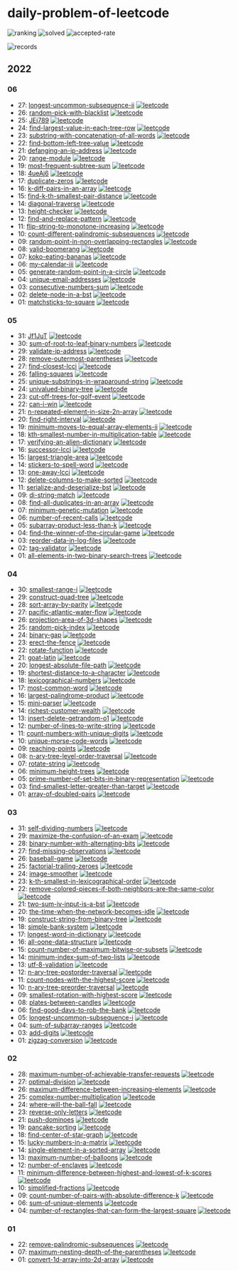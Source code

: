 
# daily-problem-of-leetcode

![ranking](https://leetcode-badge.haozibi.dev/v1cn/ranking/xhofe.svg?logo=leetcode&color=4299E1)
![solved](https://leetcode-badge.haozibi.dev/v1cn/solved/xhofe.svg)
![accepted-rate](https://leetcode-badge.haozibi.dev/v1cn/accepted-rate/xhofe.svg?color=9F7AEA)

![records](https://leetcode-badge.haozibi.dev/v1cn/chart/submission-calendar/xhofe.svg)

## 2022
### 06
- 27: [longest-uncommon-subsequence-ii](./2022/06/27-longest-uncommon-subsequence-ii.rs) [![leetcode](https://img.shields.io/badge/-link-38B2AC?logo=leetcode)](https://leetcode.cn/problems/longest-uncommon-subsequence-ii/)
- 26: [random-pick-with-blacklist](./2022/06/26-random-pick-with-blacklist.rs) [![leetcode](https://img.shields.io/badge/-link-38B2AC?logo=leetcode)](https://leetcode.cn/problems/random-pick-with-blacklist/)
- 25: [JEj789](./2022/06/25-JEj789.rs) [![leetcode](https://img.shields.io/badge/-link-38B2AC?logo=leetcode)](https://leetcode.cn/problems/JEj789/)
- 24: [find-largest-value-in-each-tree-row](./2022/06/24-find-largest-value-in-each-tree-row.rs) [![leetcode](https://img.shields.io/badge/-link-38B2AC?logo=leetcode)](https://leetcode.cn/problems/find-largest-value-in-each-tree-row/)
- 23: [substring-with-concatenation-of-all-words](./2022/06/23-substring-with-concatenation-of-all-words.rs) [![leetcode](https://img.shields.io/badge/-link-38B2AC?logo=leetcode)](https://leetcode.cn/problems/substring-with-concatenation-of-all-words/)
- 22: [find-bottom-left-tree-value](./2022/06/22-find-bottom-left-tree-value.rs) [![leetcode](https://img.shields.io/badge/-link-38B2AC?logo=leetcode)](https://leetcode.cn/problems/find-bottom-left-tree-value/)
- 21: [defanging-an-ip-address](./2022/06/21-defanging-an-ip-address.rs) [![leetcode](https://img.shields.io/badge/-link-38B2AC?logo=leetcode)](https://leetcode.cn/problems/defanging-an-ip-address/)
- 20: [range-module](./2022/06/20-range-module.rs) [![leetcode](https://img.shields.io/badge/-link-38B2AC?logo=leetcode)](https://leetcode.cn/problems/range-module/)
- 19: [most-frequent-subtree-sum](./2022/06/19-most-frequent-subtree-sum.rs) [![leetcode](https://img.shields.io/badge/-link-38B2AC?logo=leetcode)](https://leetcode.cn/problems/most-frequent-subtree-sum/)
- 18: [4ueAj6](./2022/06/18-4ueAj6.go) [![leetcode](https://img.shields.io/badge/-link-38B2AC?logo=leetcode)](https://leetcode.cn/problems/4ueAj6/)
- 17: [duplicate-zeros](./2022/06/17-duplicate-zeros.rs) [![leetcode](https://img.shields.io/badge/-link-38B2AC?logo=leetcode)](https://leetcode.cn/problems/duplicate-zeros/)
- 16: [k-diff-pairs-in-an-array](./2022/06/16-k-diff-pairs-in-an-array.rs) [![leetcode](https://img.shields.io/badge/-link-38B2AC?logo=leetcode)](https://leetcode.cn/problems/k-diff-pairs-in-an-array/)
- 15: [find-k-th-smallest-pair-distance](./2022/06/15-find-k-th-smallest-pair-distance.rs) [![leetcode](https://img.shields.io/badge/-link-38B2AC?logo=leetcode)](https://leetcode.cn/problems/find-k-th-smallest-pair-distance/)
- 14: [diagonal-traverse](./2022/06/14-diagonal-traverse.rs) [![leetcode](https://img.shields.io/badge/-link-38B2AC?logo=leetcode)](https://leetcode.cn/problems/diagonal-traverse/)
- 13: [height-checker](./2022/06/13-height-checker.rs) [![leetcode](https://img.shields.io/badge/-link-38B2AC?logo=leetcode)](https://leetcode.cn/problems/height-checker/)
- 12: [find-and-replace-pattern](./2022/06/12-find-and-replace-pattern.rs) [![leetcode](https://img.shields.io/badge/-link-38B2AC?logo=leetcode)](https://leetcode.cn/problems/find-and-replace-pattern/)
- 11: [flip-string-to-monotone-increasing](./2022/06/11-flip-string-to-monotone-increasing.rs) [![leetcode](https://img.shields.io/badge/-link-38B2AC?logo=leetcode)](https://leetcode.cn/problems/flip-string-to-monotone-increasing/)
- 10: [count-different-palindromic-subsequences](./2022/06/10-count-different-palindromic-subsequences.rs) [![leetcode](https://img.shields.io/badge/-link-38B2AC?logo=leetcode)](https://leetcode.cn/problems/count-different-palindromic-subsequences/)
- 09: [random-point-in-non-overlapping-rectangles](./2022/06/09-random-point-in-non-overlapping-rectangles.rs) [![leetcode](https://img.shields.io/badge/-link-38B2AC?logo=leetcode)](https://leetcode.cn/problems/random-point-in-non-overlapping-rectangles/)
- 08: [valid-boomerang](./2022/06/08-valid-boomerang.rs) [![leetcode](https://img.shields.io/badge/-link-38B2AC?logo=leetcode)](https://leetcode.cn/problems/valid-boomerang/)
- 07: [koko-eating-bananas](./2022/06/07-koko-eating-bananas.rs) [![leetcode](https://img.shields.io/badge/-link-38B2AC?logo=leetcode)](https://leetcode.cn/problems/koko-eating-bananas/)
- 06: [my-calendar-iii](./2022/06/06-my-calendar-iii.rs) [![leetcode](https://img.shields.io/badge/-link-38B2AC?logo=leetcode)](https://leetcode.cn/problems/my-calendar-iii/)
- 05: [generate-random-point-in-a-circle](./2022/06/05-generate-random-point-in-a-circle.rs) [![leetcode](https://img.shields.io/badge/-link-38B2AC?logo=leetcode)](https://leetcode.cn/problems/generate-random-point-in-a-circle/)
- 04: [unique-email-addresses](./2022/06/04-unique-email-addresses.rs) [![leetcode](https://img.shields.io/badge/-link-38B2AC?logo=leetcode)](https://leetcode.cn/problems/unique-email-addresses/)
- 03: [consecutive-numbers-sum](./2022/06/03-consecutive-numbers-sum.rs) [![leetcode](https://img.shields.io/badge/-link-38B2AC?logo=leetcode)](https://leetcode.cn/problems/consecutive-numbers-sum/)
- 02: [delete-node-in-a-bst](./2022/06/02-delete-node-in-a-bst.rs) [![leetcode](https://img.shields.io/badge/-link-38B2AC?logo=leetcode)](https://leetcode.cn/problems/delete-node-in-a-bst/)
- 01: [matchsticks-to-square](./2022/06/01-matchsticks-to-square.rs) [![leetcode](https://img.shields.io/badge/-link-38B2AC?logo=leetcode)](https://leetcode.cn/problems/matchsticks-to-square/)
### 05
- 31: [Jf1JuT](./2022/05/31-Jf1JuT.rs) [![leetcode](https://img.shields.io/badge/-link-38B2AC?logo=leetcode)](https://leetcode.cn/problems/Jf1JuT/)
- 30: [sum-of-root-to-leaf-binary-numbers](./2022/05/30-sum-of-root-to-leaf-binary-numbers.rs) [![leetcode](https://img.shields.io/badge/-link-38B2AC?logo=leetcode)](https://leetcode.cn/problems/sum-of-root-to-leaf-binary-numbers/)
- 29: [validate-ip-address](./2022/05/29-validate-ip-address.rs) [![leetcode](https://img.shields.io/badge/-link-38B2AC?logo=leetcode)](https://leetcode.cn/problems/validate-ip-address/)
- 28: [remove-outermost-parentheses](./2022/05/28-remove-outermost-parentheses.rs) [![leetcode](https://img.shields.io/badge/-link-38B2AC?logo=leetcode)](https://leetcode.cn/problems/remove-outermost-parentheses/)
- 27: [find-closest-lcci](./2022/05/27-find-closest-lcci.rs) [![leetcode](https://img.shields.io/badge/-link-38B2AC?logo=leetcode)](https://leetcode.cn/problems/find-closest-lcci/)
- 26: [falling-squares](./2022/05/26-falling-squares.rs) [![leetcode](https://img.shields.io/badge/-link-38B2AC?logo=leetcode)](https://leetcode.cn/problems/falling-squares/)
- 25: [unique-substrings-in-wraparound-string](./2022/05/25-unique-substrings-in-wraparound-string.rs) [![leetcode](https://img.shields.io/badge/-link-38B2AC?logo=leetcode)](https://leetcode.cn/problems/unique-substrings-in-wraparound-string/)
- 24: [univalued-binary-tree](./2022/05/24-univalued-binary-tree.rs) [![leetcode](https://img.shields.io/badge/-link-38B2AC?logo=leetcode)](https://leetcode.cn/problems/univalued-binary-tree/)
- 23: [cut-off-trees-for-golf-event](./2022/05/23-cut-off-trees-for-golf-event.rs) [![leetcode](https://img.shields.io/badge/-link-38B2AC?logo=leetcode)](https://leetcode.cn/problems/cut-off-trees-for-golf-event/)
- 22: [can-i-win](./2022/05/22-can-i-win.rs) [![leetcode](https://img.shields.io/badge/-link-38B2AC?logo=leetcode)](https://leetcode.cn/problems/can-i-win/)
- 21: [n-repeated-element-in-size-2n-array](./2022/05/21-n-repeated-element-in-size-2n-array.rs) [![leetcode](https://img.shields.io/badge/-link-38B2AC?logo=leetcode)](https://leetcode.cn/problems/n-repeated-element-in-size-2n-array/)
- 20: [find-right-interval](./2022/05/20-find-right-interval.rs) [![leetcode](https://img.shields.io/badge/-link-38B2AC?logo=leetcode)](https://leetcode.cn/problems/find-right-interval/)
- 19: [minimum-moves-to-equal-array-elements-ii](./2022/05/19-minimum-moves-to-equal-array-elements-ii.rs) [![leetcode](https://img.shields.io/badge/-link-38B2AC?logo=leetcode)](https://leetcode.cn/problems/minimum-moves-to-equal-array-elements-ii/)
- 18: [kth-smallest-number-in-multiplication-table](./2022/05/18-kth-smallest-number-in-multiplication-table.rs) [![leetcode](https://img.shields.io/badge/-link-38B2AC?logo=leetcode)](https://leetcode.cn/problems/kth-smallest-number-in-multiplication-table/)
- 17: [verifying-an-alien-dictionary](./2022/05/17-verifying-an-alien-dictionary.rs) [![leetcode](https://img.shields.io/badge/-link-38B2AC?logo=leetcode)](https://leetcode.cn/problems/verifying-an-alien-dictionary/)
- 16: [successor-lcci](./2022/05/16-successor-lcci.go) [![leetcode](https://img.shields.io/badge/-link-38B2AC?logo=leetcode)](https://leetcode.cn/problems/successor-lcci/)
- 15: [largest-triangle-area](./2022/05/15-largest-triangle-area.rs) [![leetcode](https://img.shields.io/badge/-link-38B2AC?logo=leetcode)](https://leetcode.cn/problems/largest-triangle-area/)
- 14: [stickers-to-spell-word](./2022/05/14-stickers-to-spell-word.rs) [![leetcode](https://img.shields.io/badge/-link-38B2AC?logo=leetcode)](https://leetcode.cn/problems/stickers-to-spell-word/)
- 13: [one-away-lcci](./2022/05/13-one-away-lcci.rs) [![leetcode](https://img.shields.io/badge/-link-38B2AC?logo=leetcode)](https://leetcode.cn/problems/one-away-lcci/)
- 12: [delete-columns-to-make-sorted](./2022/05/12-delete-columns-to-make-sorted.rs) [![leetcode](https://img.shields.io/badge/-link-38B2AC?logo=leetcode)](https://leetcode.cn/problems/delete-columns-to-make-sorted/)
- 11: [serialize-and-deserialize-bst](./2022/05/11-serialize-and-deserialize-bst.rs) [![leetcode](https://img.shields.io/badge/-link-38B2AC?logo=leetcode)](https://leetcode.cn/problems/serialize-and-deserialize-bst/)
- 09: [di-string-match](./2022/05/09-di-string-match.rs) [![leetcode](https://img.shields.io/badge/-link-38B2AC?logo=leetcode)](https://leetcode.cn/problems/di-string-match/)
- 08: [find-all-duplicates-in-an-array](./2022/05/08-find-all-duplicates-in-an-array.rs) [![leetcode](https://img.shields.io/badge/-link-38B2AC?logo=leetcode)](https://leetcode.cn/problems/find-all-duplicates-in-an-array/)
- 07: [minimum-genetic-mutation](./2022/05/07-minimum-genetic-mutation.rs) [![leetcode](https://img.shields.io/badge/-link-38B2AC?logo=leetcode)](https://leetcode.cn/problems/minimum-genetic-mutation/)
- 06: [number-of-recent-calls](./2022/05/06-number-of-recent-calls.rs) [![leetcode](https://img.shields.io/badge/-link-38B2AC?logo=leetcode)](https://leetcode.cn/problems/number-of-recent-calls/)
- 05: [subarray-product-less-than-k](./2022/05/05-subarray-product-less-than-k.rs) [![leetcode](https://img.shields.io/badge/-link-38B2AC?logo=leetcode)](https://leetcode.cn/problems/subarray-product-less-than-k/)
- 04: [find-the-winner-of-the-circular-game](./2022/05/04-find-the-winner-of-the-circular-game.rs) [![leetcode](https://img.shields.io/badge/-link-38B2AC?logo=leetcode)](https://leetcode.cn/problems/find-the-winner-of-the-circular-game/)
- 03: [reorder-data-in-log-files](./2022/05/03-reorder-data-in-log-files.rs) [![leetcode](https://img.shields.io/badge/-link-38B2AC?logo=leetcode)](https://leetcode.cn/problems/reorder-data-in-log-files/)
- 02: [tag-validator](./2022/05/02-tag-validator.rs) [![leetcode](https://img.shields.io/badge/-link-38B2AC?logo=leetcode)](https://leetcode.cn/problems/tag-validator/)
- 01: [all-elements-in-two-binary-search-trees](./2022/05/01-all-elements-in-two-binary-search-trees.rs) [![leetcode](https://img.shields.io/badge/-link-38B2AC?logo=leetcode)](https://leetcode.cn/problems/all-elements-in-two-binary-search-trees/)
### 04
- 30: [smallest-range-i](./2022/04/30-smallest-range-i.rs) [![leetcode](https://img.shields.io/badge/-link-38B2AC?logo=leetcode)](https://leetcode.cn/problems/smallest-range-i/)
- 29: [construct-quad-tree](./2022/04/29-construct-quad-tree.go) [![leetcode](https://img.shields.io/badge/-link-38B2AC?logo=leetcode)](https://leetcode.cn/problems/construct-quad-tree/)
- 28: [sort-array-by-parity](./2022/04/28-sort-array-by-parity.rs) [![leetcode](https://img.shields.io/badge/-link-38B2AC?logo=leetcode)](https://leetcode.cn/problems/sort-array-by-parity/)
- 27: [pacific-atlantic-water-flow](./2022/04/27-pacific-atlantic-water-flow.rs) [![leetcode](https://img.shields.io/badge/-link-38B2AC?logo=leetcode)](https://leetcode.cn/problems/pacific-atlantic-water-flow/)
- 26: [projection-area-of-3d-shapes](./2022/04/26-projection-area-of-3d-shapes.rs) [![leetcode](https://img.shields.io/badge/-link-38B2AC?logo=leetcode)](https://leetcode.cn/problems/projection-area-of-3d-shapes/)
- 25: [random-pick-index](./2022/04/25-random-pick-index.rs) [![leetcode](https://img.shields.io/badge/-link-38B2AC?logo=leetcode)](https://leetcode.cn/problems/random-pick-index/)
- 24: [binary-gap](./2022/04/24-binary-gap.rs) [![leetcode](https://img.shields.io/badge/-link-38B2AC?logo=leetcode)](https://leetcode.cn/problems/binary-gap/)
- 23: [erect-the-fence](./2022/04/23-erect-the-fence.rs) [![leetcode](https://img.shields.io/badge/-link-38B2AC?logo=leetcode)](https://leetcode.cn/problems/erect-the-fence/)
- 22: [rotate-function](./2022/04/22-rotate-function.rs) [![leetcode](https://img.shields.io/badge/-link-38B2AC?logo=leetcode)](https://leetcode.cn/problems/rotate-function/)
- 21: [goat-latin](./2022/04/21-goat-latin.rs) [![leetcode](https://img.shields.io/badge/-link-38B2AC?logo=leetcode)](https://leetcode.cn/problems/goat-latin/)
- 20: [longest-absolute-file-path](./2022/04/20-longest-absolute-file-path.rs) [![leetcode](https://img.shields.io/badge/-link-38B2AC?logo=leetcode)](https://leetcode.cn/problems/longest-absolute-file-path/)
- 19: [shortest-distance-to-a-character](./2022/04/19-shortest-distance-to-a-character.rs) [![leetcode](https://img.shields.io/badge/-link-38B2AC?logo=leetcode)](https://leetcode.cn/problems/shortest-distance-to-a-character/)
- 18: [lexicographical-numbers](./2022/04/18-lexicographical-numbers.rs) [![leetcode](https://img.shields.io/badge/-link-38B2AC?logo=leetcode)](https://leetcode.cn/problems/lexicographical-numbers/)
- 17: [most-common-word](./2022/04/17-most-common-word.rs) [![leetcode](https://img.shields.io/badge/-link-38B2AC?logo=leetcode)](https://leetcode.cn/problems/most-common-word/)
- 16: [largest-palindrome-product](./2022/04/16-largest-palindrome-product.rs) [![leetcode](https://img.shields.io/badge/-link-38B2AC?logo=leetcode)](https://leetcode.cn/problems/largest-palindrome-product/)
- 15: [mini-parser](./2022/04/15-mini-parser.rs) [![leetcode](https://img.shields.io/badge/-link-38B2AC?logo=leetcode)](https://leetcode.cn/problems/mini-parser/)
- 14: [richest-customer-wealth](./2022/04/14-richest-customer-wealth.rs) [![leetcode](https://img.shields.io/badge/-link-38B2AC?logo=leetcode)](https://leetcode.cn/problems/richest-customer-wealth/)
- 13: [insert-delete-getrandom-o1](./2022/04/13-insert-delete-getrandom-o1.rs) [![leetcode](https://img.shields.io/badge/-link-38B2AC?logo=leetcode)](https://leetcode.cn/problems/insert-delete-getrandom-o1/)
- 12: [number-of-lines-to-write-string](./2022/04/12-number-of-lines-to-write-string.rs) [![leetcode](https://img.shields.io/badge/-link-38B2AC?logo=leetcode)](https://leetcode.cn/problems/number-of-lines-to-write-string/)
- 11: [count-numbers-with-unique-digits](./2022/04/11-count-numbers-with-unique-digits.rs) [![leetcode](https://img.shields.io/badge/-link-38B2AC?logo=leetcode)](https://leetcode.cn/problems/count-numbers-with-unique-digits/)
- 10: [unique-morse-code-words](./2022/04/10-unique-morse-code-words.rs) [![leetcode](https://img.shields.io/badge/-link-38B2AC?logo=leetcode)](https://leetcode.cn/problems/unique-morse-code-words/)
- 09: [reaching-points](./2022/04/09-reaching-points.rs) [![leetcode](https://img.shields.io/badge/-link-38B2AC?logo=leetcode)](https://leetcode.cn/problems/reaching-points/)
- 08: [n-ary-tree-level-order-traversal](./2022/04/08-n-ary-tree-level-order-traversal.rs) [![leetcode](https://img.shields.io/badge/-link-38B2AC?logo=leetcode)](https://leetcode.cn/problems/n-ary-tree-level-order-traversal/)
- 07: [rotate-string](./2022/04/07-rotate-string.rs) [![leetcode](https://img.shields.io/badge/-link-38B2AC?logo=leetcode)](https://leetcode.cn/problems/rotate-string/)
- 06: [minimum-height-trees](./2022/04/06-minimum-height-trees.rs) [![leetcode](https://img.shields.io/badge/-link-38B2AC?logo=leetcode)](https://leetcode.cn/problems/minimum-height-trees/)
- 05: [prime-number-of-set-bits-in-binary-representation](./2022/04/05-prime-number-of-set-bits-in-binary-representation.rs) [![leetcode](https://img.shields.io/badge/-link-38B2AC?logo=leetcode)](https://leetcode.cn/problems/prime-number-of-set-bits-in-binary-representation/)
- 03: [find-smallest-letter-greater-than-target](./2022/04/03-find-smallest-letter-greater-than-target.rs) [![leetcode](https://img.shields.io/badge/-link-38B2AC?logo=leetcode)](https://leetcode.cn/problems/find-smallest-letter-greater-than-target/)
- 01: [array-of-doubled-pairs](./2022/04/01-array-of-doubled-pairs.rs) [![leetcode](https://img.shields.io/badge/-link-38B2AC?logo=leetcode)](https://leetcode.cn/problems/array-of-doubled-pairs/)
### 03
- 31: [self-dividing-numbers](./2022/03/31-self-dividing-numbers.rs) [![leetcode](https://img.shields.io/badge/-link-38B2AC?logo=leetcode)](https://leetcode.cn/problems/self-dividing-numbers/)
- 29: [maximize-the-confusion-of-an-exam](./2022/03/29-maximize-the-confusion-of-an-exam.rs) [![leetcode](https://img.shields.io/badge/-link-38B2AC?logo=leetcode)](https://leetcode.cn/problems/maximize-the-confusion-of-an-exam/)
- 28: [binary-number-with-alternating-bits](./2022/03/28-binary-number-with-alternating-bits.rs) [![leetcode](https://img.shields.io/badge/-link-38B2AC?logo=leetcode)](https://leetcode.cn/problems/binary-number-with-alternating-bits/)
- 27: [find-missing-observations](./2022/03/27-find-missing-observations.rs) [![leetcode](https://img.shields.io/badge/-link-38B2AC?logo=leetcode)](https://leetcode.cn/problems/find-missing-observations/)
- 26: [baseball-game](./2022/03/26-baseball-game.rs) [![leetcode](https://img.shields.io/badge/-link-38B2AC?logo=leetcode)](https://leetcode.cn/problems/baseball-game/)
- 25: [factorial-trailing-zeroes](./2022/03/25-factorial-trailing-zeroes.rs) [![leetcode](https://img.shields.io/badge/-link-38B2AC?logo=leetcode)](https://leetcode.cn/problems/factorial-trailing-zeroes/)
- 24: [image-smoother](./2022/03/24-image-smoother.rs) [![leetcode](https://img.shields.io/badge/-link-38B2AC?logo=leetcode)](https://leetcode.cn/problems/image-smoother/)
- 23: [k-th-smallest-in-lexicographical-order](./2022/03/23-k-th-smallest-in-lexicographical-order.rs) [![leetcode](https://img.shields.io/badge/-link-38B2AC?logo=leetcode)](https://leetcode.cn/problems/k-th-smallest-in-lexicographical-order/)
- 22: [remove-colored-pieces-if-both-neighbors-are-the-same-color](./2022/03/22-remove-colored-pieces-if-both-neighbors-are-the-same-color.rs) [![leetcode](https://img.shields.io/badge/-link-38B2AC?logo=leetcode)](https://leetcode.cn/problems/remove-colored-pieces-if-both-neighbors-are-the-same-color/)
- 21: [two-sum-iv-input-is-a-bst](./2022/03/21-two-sum-iv-input-is-a-bst.rs) [![leetcode](https://img.shields.io/badge/-link-38B2AC?logo=leetcode)](https://leetcode.cn/problems/two-sum-iv-input-is-a-bst/)
- 20: [the-time-when-the-network-becomes-idle](./2022/03/20-the-time-when-the-network-becomes-idle.rs) [![leetcode](https://img.shields.io/badge/-link-38B2AC?logo=leetcode)](https://leetcode.cn/problems/the-time-when-the-network-becomes-idle/)
- 19: [construct-string-from-binary-tree](./2022/03/19-construct-string-from-binary-tree.rs) [![leetcode](https://img.shields.io/badge/-link-38B2AC?logo=leetcode)](https://leetcode.cn/problems/construct-string-from-binary-tree/)
- 18: [simple-bank-system](./2022/03/18-simple-bank-system.rs) [![leetcode](https://img.shields.io/badge/-link-38B2AC?logo=leetcode)](https://leetcode.cn/problems/simple-bank-system/)
- 17: [longest-word-in-dictionary](./2022/03/17-longest-word-in-dictionary.rs) [![leetcode](https://img.shields.io/badge/-link-38B2AC?logo=leetcode)](https://leetcode.cn/problems/longest-word-in-dictionary/)
- 16: [all-oone-data-structure](./2022/03/16-all-oone-data-structure.go) [![leetcode](https://img.shields.io/badge/-link-38B2AC?logo=leetcode)](https://leetcode.cn/problems/all-oone-data-structure/)
- 15: [count-number-of-maximum-bitwise-or-subsets](./2022/03/15-count-number-of-maximum-bitwise-or-subsets.rs) [![leetcode](https://img.shields.io/badge/-link-38B2AC?logo=leetcode)](https://leetcode.cn/problems/count-number-of-maximum-bitwise-or-subsets/)
- 14: [minimum-index-sum-of-two-lists](./2022/03/14-minimum-index-sum-of-two-lists.rs) [![leetcode](https://img.shields.io/badge/-link-38B2AC?logo=leetcode)](https://leetcode.cn/problems/minimum-index-sum-of-two-lists/)
- 13: [utf-8-validation](./2022/03/13-utf-8-validation.rs) [![leetcode](https://img.shields.io/badge/-link-38B2AC?logo=leetcode)](https://leetcode.cn/problems/utf-8-validation/)
- 12: [n-ary-tree-postorder-traversal](./2022/03/12-n-ary-tree-postorder-traversal.go) [![leetcode](https://img.shields.io/badge/-link-38B2AC?logo=leetcode)](https://leetcode.cn/problems/n-ary-tree-postorder-traversal/)
- 11: [count-nodes-with-the-highest-score](./2022/03/11-count-nodes-with-the-highest-score.rs) [![leetcode](https://img.shields.io/badge/-link-38B2AC?logo=leetcode)](https://leetcode.cn/problems/count-nodes-with-the-highest-score/)
- 10: [n-ary-tree-preorder-traversal](./2022/03/10-n-ary-tree-preorder-traversal.go) [![leetcode](https://img.shields.io/badge/-link-38B2AC?logo=leetcode)](https://leetcode.cn/problems/n-ary-tree-preorder-traversal/)
- 09: [smallest-rotation-with-highest-score](./2022/03/09-smallest-rotation-with-highest-score.rs) [![leetcode](https://img.shields.io/badge/-link-38B2AC?logo=leetcode)](https://leetcode.cn/problems/smallest-rotation-with-highest-score/)
- 08: [plates-between-candles](./2022/03/08-plates-between-candles.go) [![leetcode](https://img.shields.io/badge/-link-38B2AC?logo=leetcode)](https://leetcode.cn/problems/plates-between-candles/)
- 06: [find-good-days-to-rob-the-bank](./2022/03/06-find-good-days-to-rob-the-bank.go) [![leetcode](https://img.shields.io/badge/-link-38B2AC?logo=leetcode)](https://leetcode.cn/problems/find-good-days-to-rob-the-bank/)
- 05: [longest-uncommon-subsequence-i](./2022/03/05-longest-uncommon-subsequence-i.cpp) [![leetcode](https://img.shields.io/badge/-link-38B2AC?logo=leetcode)](https://leetcode.cn/problems/longest-uncommon-subsequence-i/)
- 04: [sum-of-subarray-ranges](./2022/03/04-sum-of-subarray-ranges.cpp) [![leetcode](https://img.shields.io/badge/-link-38B2AC?logo=leetcode)](https://leetcode.cn/problems/sum-of-subarray-ranges/)
- 03: [add-digits](./2022/03/03-add-digits.cpp) [![leetcode](https://img.shields.io/badge/-link-38B2AC?logo=leetcode)](https://leetcode.cn/problems/add-digits/)
- 01: [zigzag-conversion](./2022/03/01-zigzag-conversion.cpp) [![leetcode](https://img.shields.io/badge/-link-38B2AC?logo=leetcode)](https://leetcode.cn/problems/zigzag-conversion/)
### 02
- 28: [maximum-number-of-achievable-transfer-requests](./2022/02/28-maximum-number-of-achievable-transfer-requests.cpp) [![leetcode](https://img.shields.io/badge/-link-38B2AC?logo=leetcode)](https://leetcode.cn/problems/maximum-number-of-achievable-transfer-requests/)
- 27: [optimal-division](./2022/02/27-optimal-division.cpp) [![leetcode](https://img.shields.io/badge/-link-38B2AC?logo=leetcode)](https://leetcode.cn/problems/optimal-division/)
- 26: [maximum-difference-between-increasing-elements](./2022/02/26-maximum-difference-between-increasing-elements.cpp) [![leetcode](https://img.shields.io/badge/-link-38B2AC?logo=leetcode)](https://leetcode.cn/problems/maximum-difference-between-increasing-elements/)
- 25: [complex-number-multiplication](./2022/02/25-complex-number-multiplication.cpp) [![leetcode](https://img.shields.io/badge/-link-38B2AC?logo=leetcode)](https://leetcode.cn/problems/complex-number-multiplication/)
- 24: [where-will-the-ball-fall](./2022/02/24-where-will-the-ball-fall.cpp) [![leetcode](https://img.shields.io/badge/-link-38B2AC?logo=leetcode)](https://leetcode.cn/problems/where-will-the-ball-fall/)
- 23: [reverse-only-letters](./2022/02/23-reverse-only-letters.cpp) [![leetcode](https://img.shields.io/badge/-link-38B2AC?logo=leetcode)](https://leetcode.cn/problems/reverse-only-letters/)
- 21: [push-dominoes](./2022/02/21-push-dominoes.cpp) [![leetcode](https://img.shields.io/badge/-link-38B2AC?logo=leetcode)](https://leetcode.cn/problems/push-dominoes/)
- 19: [pancake-sorting](./2022/02/19-pancake-sorting.go) [![leetcode](https://img.shields.io/badge/-link-38B2AC?logo=leetcode)](https://leetcode.cn/problems/pancake-sorting/)
- 18: [find-center-of-star-graph](./2022/02/18-find-center-of-star-graph.go) [![leetcode](https://img.shields.io/badge/-link-38B2AC?logo=leetcode)](https://leetcode.cn/problems/find-center-of-star-graph/)
- 15: [lucky-numbers-in-a-matrix](./2022/02/15-lucky-numbers-in-a-matrix.rs) [![leetcode](https://img.shields.io/badge/-link-38B2AC?logo=leetcode)](https://leetcode.cn/problems/lucky-numbers-in-a-matrix/)
- 14: [single-element-in-a-sorted-array](./2022/02/14-single-element-in-a-sorted-array.rs) [![leetcode](https://img.shields.io/badge/-link-38B2AC?logo=leetcode)](https://leetcode.cn/problems/single-element-in-a-sorted-array/)
- 13: [maximum-number-of-balloons](./2022/02/13-maximum-number-of-balloons.rs) [![leetcode](https://img.shields.io/badge/-link-38B2AC?logo=leetcode)](https://leetcode.cn/problems/maximum-number-of-balloons/)
- 12: [number-of-enclaves](./2022/02/12-number-of-enclaves.rs) [![leetcode](https://img.shields.io/badge/-link-38B2AC?logo=leetcode)](https://leetcode.cn/problems/number-of-enclaves/)
- 11: [minimum-difference-between-highest-and-lowest-of-k-scores](./2022/02/11-minimum-difference-between-highest-and-lowest-of-k-scores.rs) [![leetcode](https://img.shields.io/badge/-link-38B2AC?logo=leetcode)](https://leetcode.cn/problems/minimum-difference-between-highest-and-lowest-of-k-scores/)
- 10: [simplified-fractions](./2022/02/10-simplified-fractions.rs) [![leetcode](https://img.shields.io/badge/-link-38B2AC?logo=leetcode)](https://leetcode.cn/problems/simplified-fractions/)
- 09: [count-number-of-pairs-with-absolute-difference-k](./2022/02/09-count-number-of-pairs-with-absolute-difference-k.rs) [![leetcode](https://img.shields.io/badge/-link-38B2AC?logo=leetcode)](https://leetcode.cn/problems/count-number-of-pairs-with-absolute-difference-k/)
- 06: [sum-of-unique-elements](./2022/02/06-sum-of-unique-elements.go) [![leetcode](https://img.shields.io/badge/-link-38B2AC?logo=leetcode)](https://leetcode.cn/problems/sum-of-unique-elements/)
- 04: [number-of-rectangles-that-can-form-the-largest-square](./2022/02/04-number-of-rectangles-that-can-form-the-largest-square.go) [![leetcode](https://img.shields.io/badge/-link-38B2AC?logo=leetcode)](https://leetcode.cn/problems/number-of-rectangles-that-can-form-the-largest-square/)
### 01
- 22: [remove-palindromic-subsequences](./2022/01/22-remove-palindromic-subsequences.go) [![leetcode](https://img.shields.io/badge/-link-38B2AC?logo=leetcode)](https://leetcode.cn/problems/remove-palindromic-subsequences/)
- 07: [maximum-nesting-depth-of-the-parentheses](./2022/01/07-maximum-nesting-depth-of-the-parentheses.rs) [![leetcode](https://img.shields.io/badge/-link-38B2AC?logo=leetcode)](https://leetcode.cn/problems/maximum-nesting-depth-of-the-parentheses/)
- 01: [convert-1d-array-into-2d-array](./2022/01/01-convert-1d-array-into-2d-array.rs) [![leetcode](https://img.shields.io/badge/-link-38B2AC?logo=leetcode)](https://leetcode.cn/problems/convert-1d-array-into-2d-array/)
